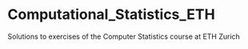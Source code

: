 # Computational_Statistics_ETH

Solutions to exercises of the Computer Statistics course at ETH Zurich 

